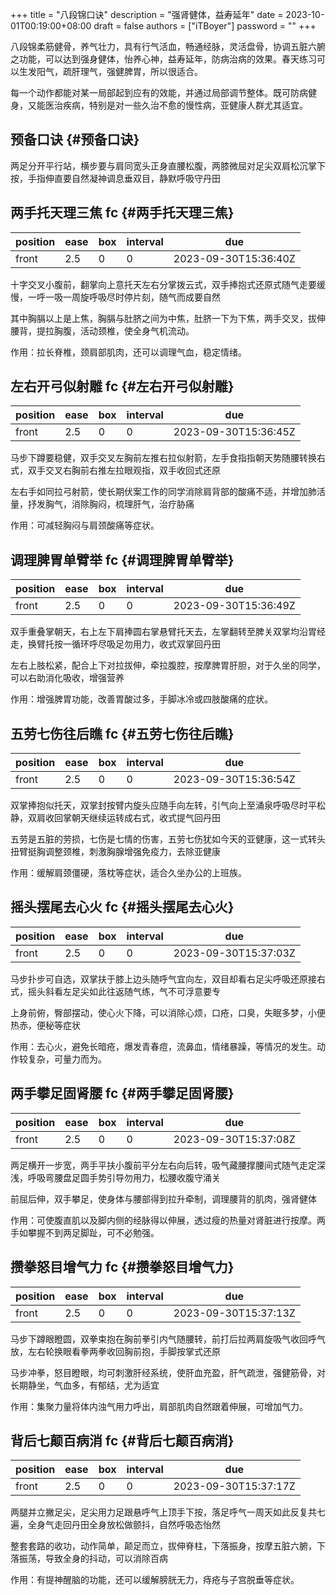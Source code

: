 +++
title = "八段锦口诀"
description = "强肾健体，益寿延年"
date = 2023-10-01T00:19:00+08:00
draft = false
authors = ["iTBoyer"]
password = ""
+++

八段锦柔筋健骨，养气壮力，具有行气活血，畅通经脉，灵活盘骨，协调五脏六腑之功能，可以达到强身健体，怡养心神，益寿延年，防病治病的效果。春天练习可以生发阳气，疏肝理气，强健脾胃，所以很适合。 

每一个动作都能对某一局部起到应有的效能，并通过局部调节整体。既可防病健身，又能医治疾病，特别是对一些久治不愈的慢性病，亚健康人群尤其适宜。 


## 预备口诀 {#预备口诀}

两足分开平行站，横步要与肩同宽头正身直腰松腹，两膝微屈对足尖双肩松沉掌下按，手指伸直要自然凝神调息垂双目，静默呼吸守丹田 


## 两手托天理三焦 <span class="tag"><span class="fc">fc</span></span> {#两手托天理三焦}

| position | ease | box | interval | due                  |
|----------|------|-----|----------|----------------------|
| front    | 2.5  | 0   | 0        | 2023-09-30T15:36:40Z |

十字交叉小腹前，翻掌向上意托天左右分掌拨云式，双手捧抱式还原式随气走要缓慢，一呼一吸一周旋呼吸尽时停片刻，随气而成要自然 

其中胸膈以上是上焦，胸膈与肚脐之间为中焦，肚脐一下为下焦，两手交叉，拔伸腰背，提拉胸腹，活动颈椎，使全身气机流动。 

作用：拉长脊椎，颈肩部肌肉，还可以调理气血，稳定情绪。 


## 左右开弓似射雕 <span class="tag"><span class="fc">fc</span></span> {#左右开弓似射雕}

| position | ease | box | interval | due                  |
|----------|------|-----|----------|----------------------|
| front    | 2.5  | 0   | 0        | 2023-09-30T15:36:45Z |

马步下蹲要稳健，双手交叉左胸前左推右拉似射箭，左手食指指朝天势随腰转换右式，双手交叉右胸前右推左拉眼观指，双手收回式还原 

左右手如同拉弓射箭，使长期伏案工作的同学消除肩背部的酸痛不适，并增加肺活量，抒发胸气，消除胸闷，梳理肝气，治疗胁痛 

作用：可减轻胸闷与肩颈酸痛等症状。 


## 调理脾胃单臂举 <span class="tag"><span class="fc">fc</span></span> {#调理脾胃单臂举}

| position | ease | box | interval | due                  |
|----------|------|-----|----------|----------------------|
| front    | 2.5  | 0   | 0        | 2023-09-30T15:36:49Z |

双手重叠掌朝天，右上左下肩捧圆右掌悬臂托天去，左掌翻转至脾关双掌均沿胃经走，换臂托按一循环呼尽吸足勿用力，收式双掌回丹田 

左右上肢松紧，配合上下对拉拔伸，牵拉腹腔，按摩脾胃肝胆，对于久坐的同学，可以右助消化吸收，增强营养 

作用：增强脾胃功能，改善胃酸过多，手脚冰冷或四肢酸痛的症状。 


## 五劳七伤往后瞧 <span class="tag"><span class="fc">fc</span></span> {#五劳七伤往后瞧}

| position | ease | box | interval | due                  |
|----------|------|-----|----------|----------------------|
| front    | 2.5  | 0   | 0        | 2023-09-30T15:36:54Z |

双掌捧抱似托天，双掌封按臂内旋头应随手向左转，引气向上至涌泉呼吸尽时平松静，双肩收回掌朝天继续运转成右式，收式提气回丹田 

五劳是五脏的劳损，七伤是七情的伤害，五劳七伤犹如今天的亚健康，这一式转头扭臂挺胸调整颈椎，刺激胸腺增强免疫力，去除亚健康 

作用：缓解肩颈僵硬，落枕等症状，适合久坐办公的上班族。 


## 摇头摆尾去心火 <span class="tag"><span class="fc">fc</span></span> {#摇头摆尾去心火}

| position | ease | box | interval | due                  |
|----------|------|-----|----------|----------------------|
| front    | 2.5  | 0   | 0        | 2023-09-30T15:37:03Z |

马步扑步可自选，双掌扶于膝上边头随呼气宜向左，双目却看右足尖呼吸还原接右式，摇头斜看左足尖如此往返随气练，气不可浮意要专 

上身前俯，臀部摆动，使心火下降，可以消除心烦，口疮，口臭，失眠多梦，小便热赤，便秘等症状 

作用：去心火，避免长暗疮，爆发青春痘，流鼻血，情绪暴躁，等情况的发生。动作较复杂，可量力而为。 


## 两手攀足固肾腰 <span class="tag"><span class="fc">fc</span></span> {#两手攀足固肾腰}

| position | ease | box | interval | due                  |
|----------|------|-----|----------|----------------------|
| front    | 2.5  | 0   | 0        | 2023-09-30T15:37:08Z |

两足横开一步宽，两手平扶小腹前平分左右向后转，吸气藏腰撑腰间式随气走定深浅，呼吸弯腰盘足圆手势引导勿用力，松腰收腹守涌关 

前屈后伸，双手攀足，使身体与腰部得到拉升牵制，调理腰背的肌肉，强肾健体 

作用：可使腹直肌以及脚内侧的经脉得以伸展，透过瘦的热量对肾脏进行按摩。两手如攀握不到两足脚趾，可不必勉强。 


## 攒拳怒目增气力 <span class="tag"><span class="fc">fc</span></span> {#攒拳怒目增气力}

| position | ease | box | interval | due                  |
|----------|------|-----|----------|----------------------|
| front    | 2.5  | 0   | 0        | 2023-09-30T15:37:13Z |

马步下蹲眼瞪圆，双拳束抱在胸前拳引内气随腰转，前打后拉两肩旋吸气收回呼气放，左右轮换眼看拳两拳收回胸前抱，手脚按掌式还原 

马步冲拳，怒目瞪眼，均可刺激肝经系统，使肝血充盈，肝气疏泄，强健筋骨，对长期静坐，气血多，有郁结，尤为适宜 

作用：集聚力量将体内浊气用力呼出，肩部肌肉自然跟着伸展，可增加气力。 


## 背后七颠百病消 <span class="tag"><span class="fc">fc</span></span> {#背后七颠百病消}

| position | ease | box | interval | due                  |
|----------|------|-----|----------|----------------------|
| front    | 2.5  | 0   | 0        | 2023-09-30T15:37:17Z |

两腿并立撇足尖，足尖用力足跟悬呼气上顶手下按，落足呼气一周天如此反复共七遍，全身气走回丹田全身放松做颤抖，自然呼吸态怡然 

整套套路的收功，动作简单，颠足而立，拔伸脊柱，下落振身，按摩五脏六腑，下落振荡，导致全身的抖动，可以消除百病 

作用：有提神醒脑的功能，还可以缓解膀胱无力，痔疮与子宫脱垂等症状。 

